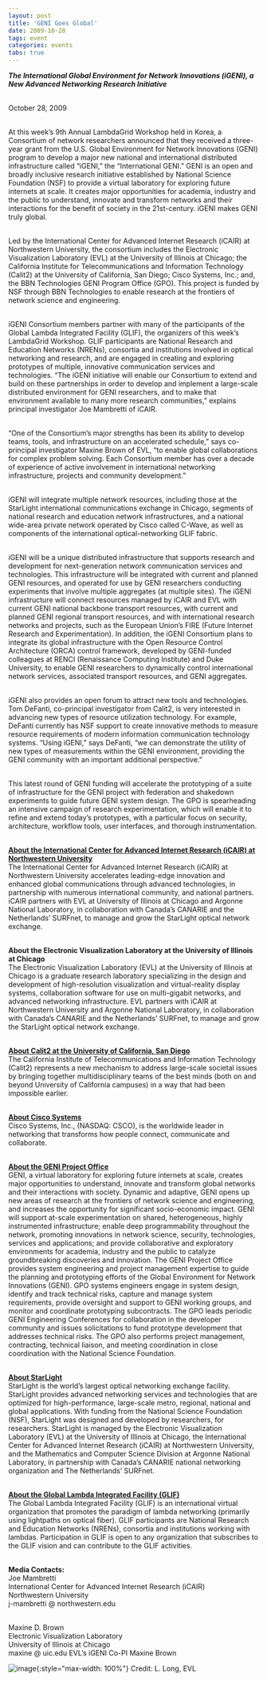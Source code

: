 ```yaml
---
layout: post
title: 'GENI Goes Global'
date: 2009-10-28
tags: event
categories: events
tabs: true
---
```


<strong><em>The International Global Environment for Network Innovations (iGENI), a New Advanced Networking Research Initiative</em></strong><br><br>

October 28, 2009<br><br>

At this week&rsquo;s 9th Annual LambdaGrid Workshop held in Korea, a Consortium of network researchers announced that they received a three-year grant from the U.S. Global Environment for Network Innovations (GENI) program to develop a major new national and international distributed infrastructure called &ldquo;iGENI,&rdquo; the &ldquo;International GENI.&rdquo; GENI is an open and broadly inclusive research initiative established by National Science Foundation (NSF) to provide a virtual laboratory for exploring future internets at scale. It creates major opportunities for academia, industry and the public to understand, innovate and transform networks and their interactions for the benefit of society in the 21st-century. iGENI makes GENI truly global.<br><br>

Led by the International Center for Advanced Internet Research (iCAIR) at Northwestern University, the consortium includes the Electronic Visualization Laboratory (EVL) at the University of Illinois at Chicago; the California Institute for Telecommunications and Information Technology (Calit2) at the University of California, San Diego; Cisco Systems, Inc.; and, the BBN Technologies GENI Program Office (GPO). This project is funded by NSF through BBN Technologies to enable research at the frontiers of network science and engineering.<br><br>

iGENI Consortium members partner with many of the participants of the Global Lambda Integrated Facility (GLIF), the organizers of this week&rsquo;s LambdaGrid Workshop. GLIF participants are National Research and Education Networks (NRENs), consortia and institutions involved in optical networking and research, and are engaged in creating and exploring prototypes of multiple, innovative communication services and technologies. &ldquo;The iGENI initiative will enable our Consortium to extend and build on these partnerships in order to develop and implement a large-scale distributed environment for GENI researchers, and to make that environment available to many more research communities,&rdquo; explains principal investigator Joe Mambretti of iCAIR.<br><br>

&ldquo;One of the Consortium&rsquo;s major strengths has been its ability to develop teams, tools, and infrastructure on an accelerated schedule,&rdquo; says co-principal investigator Maxine Brown of EVL, &ldquo;to enable global collaborations for complex problem solving. Each Consortium member has over a decade of experience of active involvement in international networking infrastructure, projects and community development.&rdquo;<br><br>

iGENI will integrate multiple network resources, including those at the StarLight international communications exchange in Chicago, segments of national research and education network infrastructures, and a national wide-area private network operated by Cisco called C-Wave, as well as components of the international optical-networking GLIF fabric.<br><br>

iGENI will be a unique distributed infrastructure that supports research and development for next-generation network communication services and technologies. This infrastructure will be integrated with current and planned GENI resources, and operated for use by GENI researchers conducting experiments that involve multiple aggregates (at multiple sites). The iGENI infrastructure will connect resources managed by iCAIR and EVL with current GENI national backbone transport resources, with current and planned GENI regional transport resources, and with international research networks and projects, such as the European Union&rsquo;s FIRE (Future Internet Research and Experimentation). In addition, the iGENI Consortium plans to integrate its global infrastructure with the Open Resource Control Architecture (ORCA) control framework, developed by GENI-funded colleagues at RENCI (Renaissance Computing Institute) and Duke University, to enable GENI researchers to dynamically control international network services, associated transport resources, and GENI aggregates.<br><br>

iGENI also provides an open forum to attract new tools and technologies. Tom DeFanti, co-principal investigator from Calit2, is very interested in advancing new types of resource utilization technology. For example, DeFanti currently has NSF support to create innovative methods to measure resource requirements of modern information communication technology systems. &ldquo;Using iGENI,&rdquo; says DeFanti, &ldquo;we can demonstrate the utility of new types of measurements within the GENI environment, providing the GENI community with an important additional perspective.&rdquo;<br><br>

This latest round of GENI funding will accelerate the prototyping of a suite of infrastructure for the GENI project with federation and shakedown experiments to guide future GENI system design. The GPO is spearheading an intensive campaign of research experimentation, which will enable it to refine and extend today&rsquo;s prototypes, with a particular focus on security, architecture, workflow tools, user interfaces, and thorough instrumentation.<br><br>

<strong><a href="http://www.icair.org">About the International Center for Advanced Internet Research (iCAIR) at Northwestern University</a></strong><br>
The International Center for Advanced Internet Research (iCAIR) at Northwestern University accelerates leading-edge innovation and enhanced global communications through advanced technologies, in partnership with numerous international community, and national partners. iCAIR partners with EVL at University of Illinois at Chicago and Argonne National Laboratory, in collaboration with Canada&rsquo;s CANARIE and the Netherlands&rsquo; SURFnet, to manage and grow the StarLight optical network exchange.<br><br>

<strong>About the Electronic Visualization Laboratory at the University of Illinois at Chicago</strong><br>
The Electronic Visualization Laboratory (EVL) at the University of Illinois at Chicago is a graduate research laboratory specializing in the design and development of high-resolution visualization and virtual-reality display systems, collaboration software for use on multi-gigabit networks, and advanced networking infrastructure. EVL partners with iCAIR at Northwestern University and Argonne National Laboratory, in collaboration with Canada&rsquo;s CANARIE and the Netherlands&rsquo; SURFnet, to manage and grow the StarLight optical network exchange.<br><br>

<strong><a href="http://www.calit2.net">About Calit2 at the University of California, San Diego</a></strong><br>
The California Institute of Telecommunications and Information Technology (Calit2) represents a new mechanism to address large-scale societal issues by bringing together multidisciplinary teams of the best minds (both on and beyond University of California campuses) in a way that had been impossible earlier.<br><br>

<strong><a href="http://www.cisco.com">About Cisco Systems</a></strong><br>
Cisco Systems, Inc., (NASDAQ: CSCO), is the worldwide leader in networking that transforms how people connect, communicate and collaborate.<br><br>

<strong><a href="http://www.geni.net">About the GENI Project Office</a></strong><br>
GENI, a virtual laboratory for exploring future internets at scale, creates major opportunities to understand, innovate and transform global networks and their interactions with society. Dynamic and adaptive, GENI opens up new areas of research at the frontiers of network science and engineering, and increases the opportunity for significant socio-economic impact. GENI will support at-scale experimentation on shared, heterogeneous, highly instrumented infrastructure; enable deep programmability throughout the network, promoting innovations in network science, security, technologies, services and applications; and provide collaborative and exploratory environments for academia, industry and the public to catalyze groundbreaking discoveries and innovation. The GENI Project Office provides system engineering and project management expertise to guide the planning and prototyping efforts of the Global Environment for Network Innovations (GENI). GPO systems engineers engage in system design, identify and track technical risks, capture and manage system requirements, provide oversight and support to GENI working groups, and monitor and coordinate prototyping subcontracts. The GPO leads periodic GENI Engineering Conferences for collaboration in the developer community and issues solicitations to fund prototype development that addresses technical risks. The GPO also performs project management, contracting, technical liaison, and meeting coordination in close coordination with the National Science Foundation.<br><br>

<strong><a href="http://www.startap.net/starlight">About StarLight</a></strong><br>
StarLight is the world&rsquo;s largest optical networking exchange facility. StarLight provides advanced networking services and technologies that are optimized for high-performance, large-scale metro, regional, national and global applications. With funding from the National Science Foundation (NSF), StarLight was designed and developed by researchers, for researchers. StarLight is managed by the Electronic Visualization Laboratory (EVL) at the University of Illinois at Chicago, the International Center for Advanced Internet Research (iCAIR) at Northwestern University, and the Mathematics and Computer Science Division at Argonne National Laboratory, in partnership with Canada&rsquo;s CANARIE national networking organization and The Netherlands&rsquo; SURFnet.<br><br>

<strong><a href="http://www.glif.is">About the Global Lambda Integrated Facility (GLIF)</a></strong><br>
The Global Lambda Integrated Facility (GLIF) is an international virtual organization that promotes the paradigm of lambda networking (primarily using lightpaths on optical fiber). GLIF participants are National Research and Education Networks (NRENs), consortia and institutions working with lambdas. Participation in GLIF is open to any organization that subscribes to the GLIF vision and can contribute to the GLIF activities.<br><br>

<strong>Media Contacts:</strong><br>
Joe Mambretti<br>
International Center for Advanced Internet Research (iCAIR)<br>
Northwestern University<br>
j-mambretti @ northwestern.edu<br><br>

Maxine D. Brown<br>
Electronic Visualization Laboratory<br>
University of Illinois at Chicago<br>
maxine @ uic.edu
EVL&rsquo;s iGENI Co-PI Maxine Brown

![image](https://www.evl.uic.edu/output/originals/igeni_maxine.jpg-srcw.jpg){:style="max-width: 100%"}
Credit: L. Long, EVL

